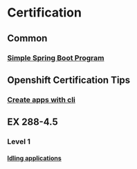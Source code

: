 # Certification

## Common
### [Simple Spring Boot Program](https://github.com/ibm-gsi-ecosystem/Certification/tree/master/Openshift/apps/Sample-Spring-Boot)

## Openshift Certification Tips
### [Create apps with cli](https://github.com/ibm-gsi-ecosystem/Certification/blob/master/Openshift/Tips%20%26%20Tricks.md)

## EX 288-4.5

### Level 1

#### [Idling applications]()